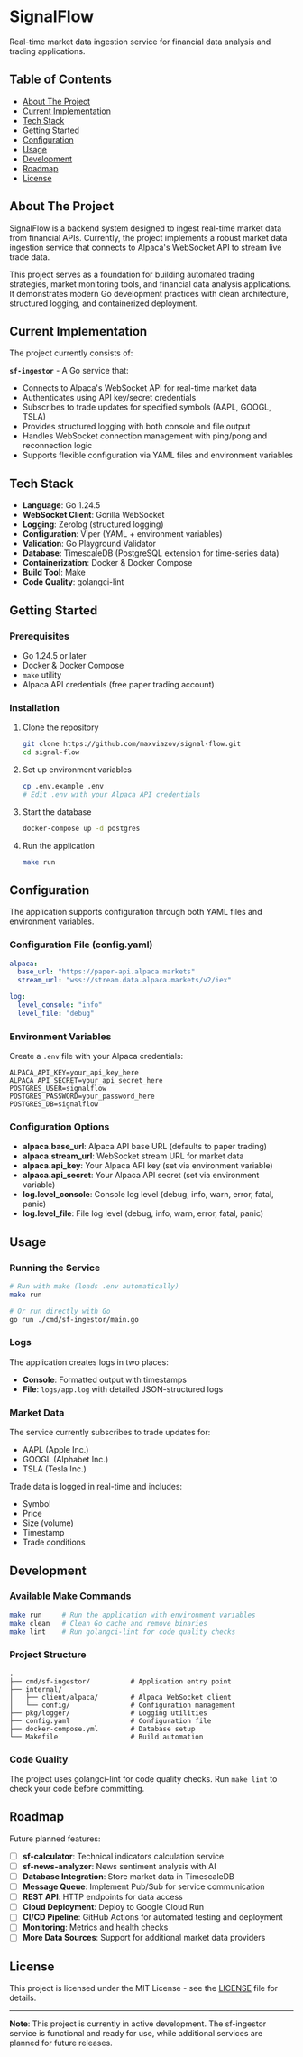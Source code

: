 # SignalFlow

Real-time market data ingestion service for financial data analysis and trading applications.

## Table of Contents

- [About The Project](#about-the-project)
- [Current Implementation](#current-implementation)
- [Tech Stack](#tech-stack)
- [Getting Started](#getting-started)
- [Configuration](#configuration)
- [Usage](#usage)
- [Development](#development)
- [Roadmap](#roadmap)
- [License](#license)

## About The Project

SignalFlow is a backend system designed to ingest real-time market data from financial APIs. Currently, the project
implements a robust market data ingestion service that connects to Alpaca's WebSocket API to stream live trade data.

This project serves as a foundation for building automated trading strategies, market monitoring tools, and financial
data analysis applications. It demonstrates modern Go development practices with clean architecture, structured logging,
and containerized deployment.

## Current Implementation

The project currently consists of:

**`sf-ingestor`** - A Go service that:

- Connects to Alpaca's WebSocket API for real-time market data
- Authenticates using API key/secret credentials
- Subscribes to trade updates for specified symbols (AAPL, GOOGL, TSLA)
- Provides structured logging with both console and file output
- Handles WebSocket connection management with ping/pong and reconnection logic
- Supports flexible configuration via YAML files and environment variables

## Tech Stack

- **Language**: Go 1.24.5
- **WebSocket Client**: Gorilla WebSocket
- **Logging**: Zerolog (structured logging)
- **Configuration**: Viper (YAML + environment variables)
- **Validation**: Go Playground Validator
- **Database**: TimescaleDB (PostgreSQL extension for time-series data)
- **Containerization**: Docker & Docker Compose
- **Build Tool**: Make
- **Code Quality**: golangci-lint

## Getting Started

### Prerequisites

- Go 1.24.5 or later
- Docker & Docker Compose
- `make` utility
- Alpaca API credentials (free paper trading account)

### Installation

1. Clone the repository
   ```sh
   git clone https://github.com/maxviazov/signal-flow.git
   cd signal-flow
   ```

2. Set up environment variables
   ```sh
   cp .env.example .env
   # Edit .env with your Alpaca API credentials
   ```

3. Start the database
   ```sh
   docker-compose up -d postgres
   ```

4. Run the application
   ```sh
   make run
   ```

## Configuration

The application supports configuration through both YAML files and environment variables.

### Configuration File (config.yaml)

```yaml
alpaca:
  base_url: "https://paper-api.alpaca.markets"
  stream_url: "wss://stream.data.alpaca.markets/v2/iex"

log:
  level_console: "info"
  level_file: "debug"
```

### Environment Variables

Create a `.env` file with your Alpaca credentials:

```env
ALPACA_API_KEY=your_api_key_here
ALPACA_API_SECRET=your_api_secret_here
POSTGRES_USER=signalflow
POSTGRES_PASSWORD=your_password_here
POSTGRES_DB=signalflow
```

### Configuration Options

- **alpaca.base_url**: Alpaca API base URL (defaults to paper trading)
- **alpaca.stream_url**: WebSocket stream URL for market data
- **alpaca.api_key**: Your Alpaca API key (set via environment variable)
- **alpaca.api_secret**: Your Alpaca API secret (set via environment variable)
- **log.level_console**: Console log level (debug, info, warn, error, fatal, panic)
- **log.level_file**: File log level (debug, info, warn, error, fatal, panic)

## Usage

### Running the Service

```sh
# Run with make (loads .env automatically)
make run

# Or run directly with Go
go run ./cmd/sf-ingestor/main.go
```

### Logs

The application creates logs in two places:

- **Console**: Formatted output with timestamps
- **File**: `logs/app.log` with detailed JSON-structured logs

### Market Data

The service currently subscribes to trade updates for:

- AAPL (Apple Inc.)
- GOOGL (Alphabet Inc.)
- TSLA (Tesla Inc.)

Trade data is logged in real-time and includes:

- Symbol
- Price
- Size (volume)
- Timestamp
- Trade conditions

## Development

### Available Make Commands

```sh
make run     # Run the application with environment variables
make clean   # Clean Go cache and remove binaries
make lint    # Run golangci-lint for code quality checks
```

### Project Structure

```
.
├── cmd/sf-ingestor/          # Application entry point
├── internal/
│   ├── client/alpaca/        # Alpaca WebSocket client
│   └── config/               # Configuration management
├── pkg/logger/               # Logging utilities
├── config.yaml               # Configuration file
├── docker-compose.yml        # Database setup
└── Makefile                  # Build automation
```

### Code Quality

The project uses golangci-lint for code quality checks. Run `make lint` to check your code before committing.

## Roadmap

Future planned features:

- [ ] **sf-calculator**: Technical indicators calculation service
- [ ] **sf-news-analyzer**: News sentiment analysis with AI
- [ ] **Database Integration**: Store market data in TimescaleDB
- [ ] **Message Queue**: Implement Pub/Sub for service communication
- [ ] **REST API**: HTTP endpoints for data access
- [ ] **Cloud Deployment**: Deploy to Google Cloud Run
- [ ] **CI/CD Pipeline**: GitHub Actions for automated testing and deployment
- [ ] **Monitoring**: Metrics and health checks
- [ ] **More Data Sources**: Support for additional market data providers

## License

This project is licensed under the MIT License - see the [LICENSE](LICENSE) file for details.

---

**Note**: This project is currently in active development. The sf-ingestor service is functional and ready for use,
while additional services are planned for future releases.